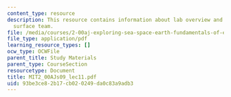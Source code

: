 ```yaml
---
content_type: resource
description: This resource contains information about lab overview and lunar exploration
  surface team.
file: /media/courses/2-00aj-exploring-sea-space-earth-fundamentals-of-engineering-design-spring-2009/93be3ce82b17cb020249da0c83a9adb3_MIT2_00AJs09_lec11.pdf
file_type: application/pdf
learning_resource_types: []
ocw_type: OCWFile
parent_title: Study Materials
parent_type: CourseSection
resourcetype: Document
title: MIT2_00AJs09_lec11.pdf
uid: 93be3ce8-2b17-cb02-0249-da0c83a9adb3
---
```

